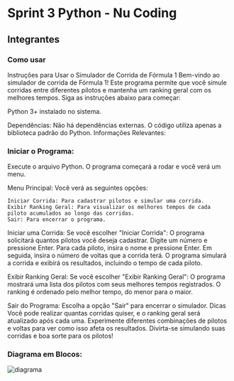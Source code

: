 # Sprint 3 Python - Nu Coding
## Integrantes

### Como usar
Instruções para Usar o Simulador de Corrida de Fórmula 1
Bem-vindo ao simulador de corrida de Fórmula 1! Este programa permite que você simule corridas entre diferentes pilotos e mantenha um ranking geral com os melhores tempos. Siga as instruções abaixo para começar:


Python 3+ instalado no sistema.

Dependências:
Não há dependências externas. O código utiliza apenas a biblioteca padrão do Python.
Informações Relevantes:

### Iniciar o Programa:

Execute o arquivo Python. O programa começará a rodar e você verá um menu.

Menu Principal:
Você verá as seguintes opções:

```
Iniciar Corrida: Para cadastrar pilotos e simular uma corrida.
Exibir Ranking Geral: Para visualizar os melhores tempos de cada piloto acumulados ao longo das corridas.
Sair: Para encerrar o programa.
```

Iniciar uma Corrida:
Se você escolher "Iniciar Corrida":
O programa solicitará quantos pilotos você deseja cadastrar. Digite um número e pressione Enter.
Para cada piloto, insira o nome e pressione Enter.
Em seguida, insira o número de voltas que a corrida terá.
O programa simulará a corrida e exibirá os resultados, incluindo o tempo de cada piloto.

Exibir Ranking Geral:
Se você escolher "Exibir Ranking Geral":
O programa mostrará uma lista dos pilotos com seus melhores tempos registrados. O ranking é ordenado pelo melhor tempo, do menor para o maior.

Sair do Programa:
Escolha a opção "Sair" para encerrar o simulador.
Dicas
Você pode realizar quantas corridas quiser, e o ranking geral será atualizado após cada uma.
Experimente diferentes combinações de pilotos e voltas para ver como isso afeta os resultados.
Divirta-se simulando suas corridas e boa sorte para os pilotos!

### Diagrama em Blocos:
![diagrama](https://github.com/user-attachments/assets/a904dcbd-3e46-4dab-81c4-69e1b4238fe5)

